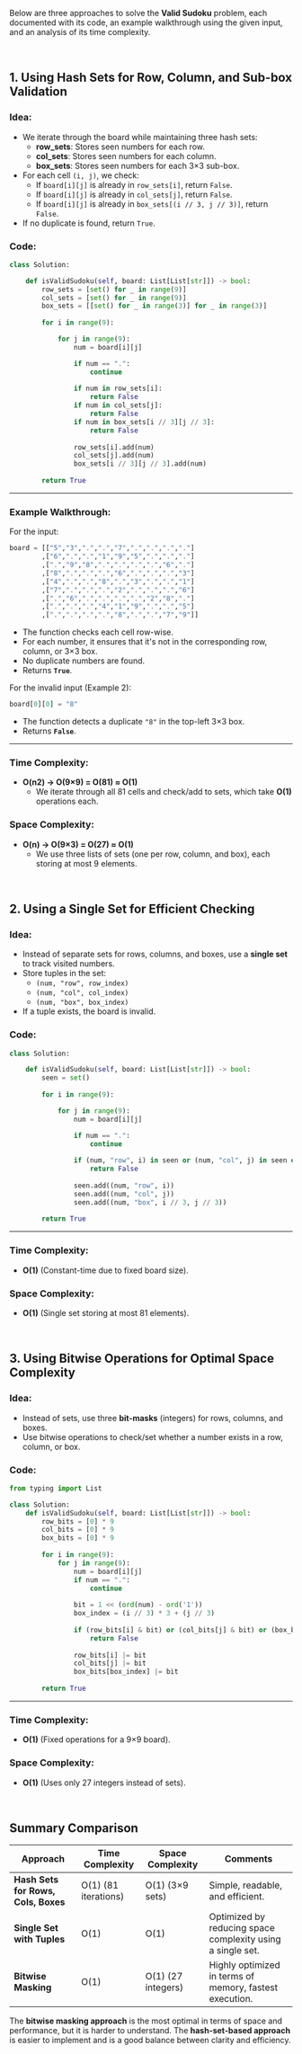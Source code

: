 Below are three approaches to solve the **Valid Sudoku** problem, each documented with its code, an example walkthrough using the given input, and an analysis of its time complexity.

<!-- --- -->

<br>

## 1. Using Hash Sets for Row, Column, and Sub-box Validation

### **Idea:**
- We iterate through the board while maintaining three hash sets:
  - **row_sets**: Stores seen numbers for each row.
  - **col_sets**: Stores seen numbers for each column.
  - **box_sets**: Stores seen numbers for each 3×3 sub-box.
- For each cell `(i, j)`, we check:
  - If `board[i][j]` is already in `row_sets[i]`, return `False`.
  - If `board[i][j]` is already in `col_sets[j]`, return `False`.
  - If `board[i][j]` is already in `box_sets[(i // 3, j // 3)]`, return `False`.
- If no duplicate is found, return `True`.

### **Code:**
```python
class Solution:

    def isValidSudoku(self, board: List[List[str]]) -> bool:
        row_sets = [set() for _ in range(9)]
        col_sets = [set() for _ in range(9)]
        box_sets = [[set() for _ in range(3)] for _ in range(3)]
        
        for i in range(9):

            for j in range(9):
                num = board[i][j]

                if num == ".":
                    continue
                
                if num in row_sets[i]:  
                    return False  
                if num in col_sets[j]:  
                    return False  
                if num in box_sets[i // 3][j // 3]:  
                    return False  
                
                row_sets[i].add(num)
                col_sets[j].add(num)
                box_sets[i // 3][j // 3].add(num)
        
        return True
```

---

### **Example Walkthrough:**
For the input:
```python
board = [["5","3",".",".","7",".",".",".","."]
        ,["6",".",".","1","9","5",".",".","."]
        ,[".","9","8",".",".",".",".","6","."]
        ,["8",".",".",".","6",".",".",".","3"]
        ,["4",".",".","8",".","3",".",".","1"]
        ,["7",".",".",".","2",".",".",".","6"]
        ,[".","6",".",".",".",".","2","8","."]
        ,[".",".",".","4","1","9",".",".","5"]
        ,[".",".",".",".","8",".",".","7","9"]]
```
- The function checks each cell row-wise.
- For each number, it ensures that it's not in the corresponding row, column, or 3×3 box.
- No duplicate numbers are found.
- Returns **`True`**.

For the invalid input (Example 2):
```python
board[0][0] = "8"
```
- The function detects a duplicate `"8"` in the top-left 3×3 box.
- Returns **`False`**.

---

### **Time Complexity:**
- **O(n2) -> O(9×9) = O(81) ≈ O(1)**  
  - We iterate through all 81 cells and check/add to sets, which take **O(1)** operations each.
  
### **Space Complexity:**
- **O(n) -> O(9×3) = O(27) ≈ O(1)**  
  - We use three lists of sets (one per row, column, and box), each storing at most 9 elements.

<!-- --- -->

<br>

## 2. Using a Single Set for Efficient Checking

### **Idea:**
- Instead of separate sets for rows, columns, and boxes, use a **single set** to track visited numbers.
- Store tuples in the set:
  - `(num, "row", row_index)`
  - `(num, "col", col_index)`
  - `(num, "box", box_index)`
- If a tuple exists, the board is invalid.

### **Code:**
```python
class Solution:

    def isValidSudoku(self, board: List[List[str]]) -> bool:
        seen = set()
        
        for i in range(9):

            for j in range(9):
                num = board[i][j]

                if num == ".":
                    continue
                
                if (num, "row", i) in seen or (num, "col", j) in seen or (num, "box", i // 3, j // 3) in seen:
                    return False
                
                seen.add((num, "row", i))
                seen.add((num, "col", j))
                seen.add((num, "box", i // 3, j // 3))
        
        return True
```

---

### **Time Complexity:**
- **O(1)** (Constant-time due to fixed board size).

### **Space Complexity:**
- **O(1)** (Single set storing at most 81 elements).

<!-- --- -->

<br>

## 3. Using Bitwise Operations for Optimal Space Complexity

### **Idea:**
- Instead of sets, use three **bit-masks** (integers) for rows, columns, and boxes.
- Use bitwise operations to check/set whether a number exists in a row, column, or box.

### **Code:**
```python
from typing import List

class Solution:
    def isValidSudoku(self, board: List[List[str]]) -> bool:
        row_bits = [0] * 9
        col_bits = [0] * 9
        box_bits = [0] * 9
        
        for i in range(9):
            for j in range(9):
                num = board[i][j]
                if num == ".":
                    continue
                
                bit = 1 << (ord(num) - ord('1'))
                box_index = (i // 3) * 3 + (j // 3)
                
                if (row_bits[i] & bit) or (col_bits[j] & bit) or (box_bits[box_index] & bit):
                    return False
                
                row_bits[i] |= bit
                col_bits[j] |= bit
                box_bits[box_index] |= bit
        
        return True
```

---

### **Time Complexity:**
- **O(1)** (Fixed operations for a 9×9 board).

### **Space Complexity:**
- **O(1)** (Uses only 27 integers instead of sets).

<!-- --- -->

<br>

## Summary Comparison

| Approach                         | Time Complexity | Space Complexity | Comments                                                   |
|----------------------------------|---------------|----------------|------------------------------------------------------------|
| **Hash Sets for Rows, Cols, Boxes** | O(1) (81 iterations) | O(1) (3×9 sets) | Simple, readable, and efficient.                          |
| **Single Set with Tuples**       | O(1) | O(1) | Optimized by reducing space complexity using a single set. |
| **Bitwise Masking**               | O(1) | O(1) (27 integers) | Highly optimized in terms of memory, fastest execution.   |

The **bitwise masking approach** is the most optimal in terms of space and performance, but it is harder to understand. The **hash-set-based approach** is easier to implement and is a good balance between clarity and efficiency.
